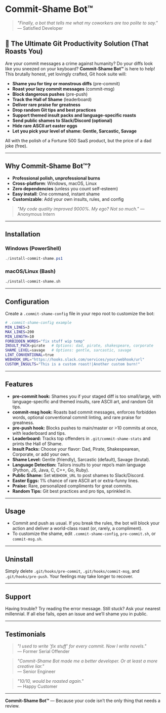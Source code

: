 # Commit-Shame Bot™️

> _"Finally, a bot that tells me what my coworkers are too polite to say."_
> — Satisfied Developer

## 🚀 The Ultimate Git Productivity Solution (That Roasts You)

Are your commit messages a crime against humanity? Do your diffs look like you sneezed on your keyboard? **Commit-Shame Bot™️** is here to help! This brutally honest, yet lovingly crafted, Git hook suite will:

- **Shame you for tiny or monstrous diffs** (pre-commit)
- **Roast your lazy commit messages** (commit-msg)
- **Block dangerous pushes** (pre-push)
- **Track the Hall of Shame** (leaderboard)
- **Deliver rare praise for greatness**
- **Drop random Git tips and best practices**
- **Support themed insult packs and language-specific roasts**
- **Send public shames to Slack/Discord (optional)**
- **Hide rare ASCII art easter eggs**
- **Let you pick your level of shame: Gentle, Sarcastic, Savage**

All with the polish of a Fortune 500 SaaS product, but the price of a dad joke (free).

---

## Why Commit-Shame Bot™️?
- **Professional polish, unprofessional burns**
- **Cross-platform**: Windows, macOS, Linux
- **Zero dependencies** (unless you count self-esteem)
- **Easy install**: One command, instant shame
- **Customizable**: Add your own insults, rules, and config

> _"My code quality improved 9000%. My ego? Not so much."_
> — Anonymous Intern

---

## Installation

### Windows (PowerShell)
```powershell
./install-commit-shame.ps1
```

### macOS/Linux (Bash)
```bash
./install-commit-shame.sh
```

---

## Configuration
Create a `.commit-shame-config` file in your repo root to customize the bot:

```bash
# .commit-shame-config example
MIN_LINES=3
MAX_LINES=200
MIN_LENGTH=10
FORBIDDEN_WORDS="fix stuff wip temp"
INSULT_PACK=pirate   # Options: dad, pirate, shakespeare, corporate
SHAME_LEVEL=savage   # Options: gentle, sarcastic, savage
LINT_CONVENTIONAL=true
WEBHOOK_URL="https://hooks.slack.com/services/your/webhook/url"
CUSTOM_INSULTS="This is a custom roast!|Another custom burn!"
```

---

## Features
- **pre-commit hook:** Shames you if your staged diff is too small/large, with language-specific and themed insults, rare ASCII art, and random Git tips.
- **commit-msg hook:** Roasts bad commit messages, enforces forbidden words, optional conventional commit linting, and rare praise for greatness.
- **pre-push hook:** Blocks pushes to main/master or >10 commits at once, with leaderboard and tips.
- **Leaderboard:** Tracks top offenders in `.git/commit-shame-stats` and prints the Hall of Shame.
- **Insult Packs:** Choose your flavor: Dad, Pirate, Shakespearean, Corporate, or add your own.
- **Shame Level:** Gentle (friendly), Sarcastic (default), Savage (brutal).
- **Language Detection:** Tailors insults to your repo’s main language (Python, JS, Java, C, C++, Go, Ruby).
- **Public Shame:** Set `WEBHOOK_URL` to post shames to Slack/Discord.
- **Easter Eggs:** 1% chance of rare ASCII art or extra-funny lines.
- **Praise:** Rare, personalized compliments for great commits.
- **Random Tips:** Git best practices and pro tips, sprinkled in.

---

## Usage
- Commit and push as usual. If you break the rules, the bot will block your action and deliver a world-class roast (or, rarely, a compliment).
- To customize the shame, edit `.commit-shame-config`, `pre-commit.sh`, or `commit-msg.sh`.

---

## Uninstall
Simply delete `.git/hooks/pre-commit`, `.git/hooks/commit-msg`, and `.git/hooks/pre-push`. Your feelings may take longer to recover.

---

## Support
Having trouble? Try reading the error message. Still stuck? Ask your nearest millennial. If all else fails, open an issue and we’ll shame you in public.

---

## Testimonials
> _"I used to write 'fix stuff' for every commit. Now I write novels."_  
> — Former Serial Offender

> _"Commit-Shame Bot made me a better developer. Or at least a more creative liar."_  
> — Senior Engineer

> _"10/10, would be roasted again."_  
> — Happy Customer

---

**Commit-Shame Bot™️** — Because your code isn’t the only thing that needs a review. 